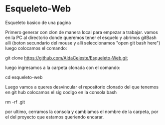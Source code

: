 # Esqueleto-Web
Esqueleto basico de una pagina

Primero generar con clon de manera local para empezar a trabajar.
vamos en la PC al directorio donde queremos tener el esquelo y abrimos gitBash alli
(boton secundario del mouse y alli seleccionamos "open git bash here")
luego colocamos el comando:

git clone https://github.com/AldaCeleste/Esqueleto-Web.git

luego ingresamos a la carpeta clonada con el comando:

cd esqueleto-web

Luego vamos a queres desvincular el repositorio clonado del que tenemos en git hub
colocamos el sig codigo en la consola bash 

rm -rf .git

por ultimo, cerramos la consola y cambiamos el nombre de la carpeta, por el del proyecto que estamos queriendo encarar.
